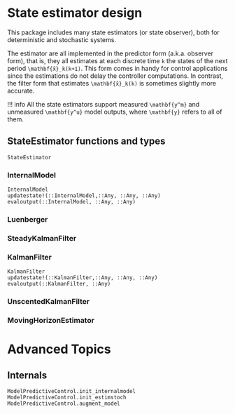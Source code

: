 # State estimator design

This package includes many state estimators (or state observer), both for deterministic
and stochastic systems. 

The estimator are all implemented in the predictor form (a.k.a. observer form), that is, 
they all estimates at each discrete time ``k`` the states of the next period 
``\mathbf{x̂}_k(k+1)``. This form comes in handy for control applications since the 
estimations do not delay the controller computations. In contrast, the filter form that
estimates ``\mathbf{x̂}_k(k)`` is sometimes slightly more accurate.

!!! info 
    All the state estimators support measured ``\mathbf{y^m}`` and unmeasured 
    ``\mathbf{y^u}`` model outputs, where ``\mathbf{y}`` refers to all of them.

## StateEstimator functions and types


```@docs
StateEstimator
```

### InternalModel

```@docs
InternalModel
updatestate!(::InternalModel,::Any, ::Any, ::Any)
evaloutput(::InternalModel, ::Any, ::Any)
```

### Luenberger

### SteadyKalmanFilter

### KalmanFilter

```@docs
KalmanFilter
updatestate!(::KalmanFilter,::Any, ::Any, ::Any)
evaloutput(::KalmanFilter, ::Any)
```

### UnscentedKalmanFilter

### MovingHorizonEstimator

# Advanced Topics

## Internals

```@docs
ModelPredictiveControl.init_internalmodel
ModelPredictiveControl.init_estimstoch
ModelPredictiveControl.augment_model
```